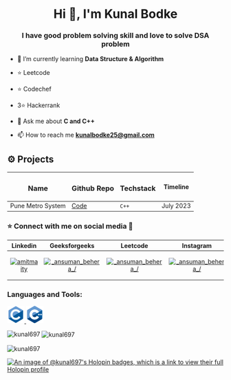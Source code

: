  <h1 align="center">Hi 👋, I'm Kunal Bodke</h1>
<h3 align="center">I have good problem solving skill and love to solve DSA problem</h3>


 
  
- 🌱 I’m currently learning **Data Structure & Algorithm**
- ⭐ Leetcode
- ⭐ Codechef
- 3⭐ Hackerrank
- 💬 Ask me about **C and C++**

- 📫 How to reach me **kunalbodke25@gmail.com**


<h2>⚙️ Projects  </h2>

| <h3>Name</h3> | <h3>Github Repo</h3> | <h3>Techstack</h3> | Timeline|
|-----------|-----------|-----------|---------|
| Pune Metro System| [Code](https://github.com/kunal697/metrobooking) | ```C++``` | July 2023 |
 
<h3 align="left">⭐ Connect with me on social media 📲 </h3>
 

| Linkedin | Geeksforgeeks | Leetcode | Instagram  | Codechef | Hackerrank| Codeforce| 
|-----------|-----------|-----------|-----------|-----------|-----------|-----------|
| <p align="center"><a href="https://www.linkedin.com/in/kunal-bodke-b29663252" target="blank"><img align="center" src="https://raw.githubusercontent.com/rahuldkjain/github-profile-readme-generator/master/src/images/icons/Social/linked-in-alt.svg" alt="amitmaity" height="30" width="40" /></a></p> | <p align="center"> <a href="https://auth.geeksforgeeks.org/user/kunal697/" target="blank"><img align="center" src="https://raw.githubusercontent.com/rahuldkjain/github-profile-readme-generator/master/src/images/icons/Social/geeks-for-geeks.svg" alt="_ansuman_behera_/" height="30" width="40" /></a> </p> | <p align="center"><a href="https://leetcode.com//" target="blank"><img align="center" src="https://raw.githubusercontent.com/rahuldkjain/github-profile-readme-generator/master/src/images/icons/Social/leet-code.svg" alt="_ansuman_behera_/" height="30" width="40" /></a> </p> | <p align="center"><a href="https://instagram.com/kunal_bodke_697" target="blank"><img align="center" src="https://raw.githubusercontent.com/rahuldkjain/github-profile-readme-generator/master/src/images/icons/Social/instagram.svg" alt="_ansuman_behera_/" height="30" width="40" /></a></p> |<p align="center"> <a href="https://www.codechef.com/users/ashketchup538" target="blank"><img align="center" src="https://cdn.jsdelivr.net/npm/simple-icons@3.1.0/icons/codechef.svg" alt="_ansuman_behera_/" height="30" width="40" /></a> </p>|<p align="center"> <a href="https://www.hackerrank.com/kunal697" target="blank"><img align="center" src="https://raw.githubusercontent.com/rahuldkjain/github-profile-readme-generator/master/src/images/icons/Social/hackerrank.svg" alt="_ansuman_behera_/" height="30" width="40" /></a></p> |<p align="center"> <a href="https://codeforces.com/profile/kunal697" target="blank"><img align="center" src="https://raw.githubusercontent.com/rahuldkjain/github-profile-readme-generator/master/src/images/icons/Social/codeforces.svg" alt="_ansuman_behera_/" height="30" width="40" /></a></p> |
   

<h3 align="left">Languages and Tools:</h3>
<p align="left"> <a href="https://www.cprogramming.com/" target="_blank" rel="noreferrer"> <img src="https://raw.githubusercontent.com/devicons/devicon/master/icons/c/c-original.svg" alt="c" width="40" height="40"/> </a> <a href="https://www.w3schools.com/cpp/" target="_blank" rel="noreferrer"> <img src="https://raw.githubusercontent.com/devicons/devicon/master/icons/cplusplus/cplusplus-original.svg" alt="cplusplus" width="40" height="40"/> </a> </p>

<p><img align="left" src="https://github-readme-stats.vercel.app/api/top-langs?username=kunal697&show_icons=true&locale=en&layout=compact" alt="kunal697" /></p>

<p>&nbsp;<img align="center" src="https://github-readme-stats.vercel.app/api?username=kunal697&show_icons=true&locale=en" alt="kunal697" /></p>

<p><img align="center" src="https://github-readme-streak-stats.herokuapp.com/?user=kunal697&" alt="kunal697" /></p>

 [![An image of @kunal697's Holopin badges, which is a link to view their full Holopin profile](https://holopin.me/kunal697)](https://holopin.io/@kunal697)

